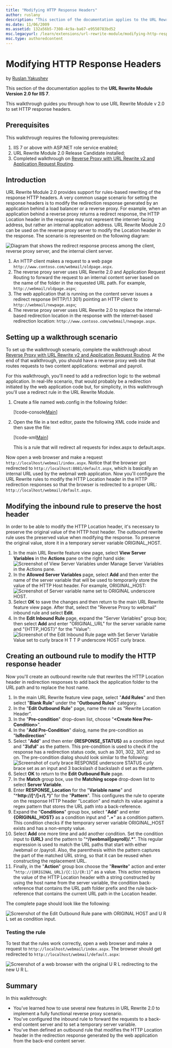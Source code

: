 ```yaml
---
title: "Modifying HTTP Response Headers"
author: ruslany
description: "This section of the documentation applies to the URL Rewrite Module Version 2.0 for IIS 7. This walkthrough guides you through how to use URL Rewrite Mo..."
ms.date: 11/06/2009
ms.assetid: 132a56b5-7308-4c9a-ba67-e9550783bd52
msc.legacyurl: /learn/extensions/url-rewrite-module/modifying-http-response-headers
msc.type: authoredcontent
---
```

# Modifying HTTP Response Headers

by [Ruslan Yakushev](https://github.com/ruslany)

This section of the documentation applies to the **URL Rewrite Module Version 2.0 for IIS 7**.

This walkthrough guides you through how to use URL Rewrite Module v 2.0 to set HTTP response headers.

## Prerequisites

This walkthrough requires the following prerequisites:

1. IIS 7 or above with ASP.NET role service enabled;
2. URL Rewrite Module 2.0 Release Candidate installed;
3. Completed walkthrough on [Reverse Proxy with URL Rewrite v2 and Application Request Routing](reverse-proxy-with-url-rewrite-v2-and-application-request-routing.md).

## Introduction

URL Rewrite Module 2.0 provides support for rules-based rewriting of the response HTTP headers. A very common usage scenario for setting the response headers is to modify the redirection response generated by an application behind a load balancer or a reverse proxy. For example, when an application behind a reverse proxy returns a redirect response, the HTTP Location header in the response may not represent the internet-facing address, but rather an internal application address. URL Rewrite Module 2.0 can be used on the reverse proxy server to modify the Location header in the response. The scenario is represented on the following diagram:

![Diagram that shows the redirect response process among the client, reverse proxy server, and the internal client server.](modifying-http-response-headers/_static/image1.png)

1. An HTTP client makes a request to a web page `http://www.contoso.com/webmail/oldpage.aspx`.
2. The reverse proxy server uses URL Rewrite 2.0 and Application Request Routing to forward the request to an internal content server based on the name of the folder in the requested URL path. For example, `http://webmail/oldpage.aspx`;
3. The web application that is running on the content server issues a redirect response (HTTP/1.1 301) pointing an HTTP client to `http://webmail/newpage.aspx`;
4. The reverse proxy server uses URL Rewrite 2.0 to replace the internal-based redirection location in the response with the internet-based redirection location: `http://www.contoso.com/webmail/newpage.aspx`.

## Setting up a walkthrough scenario

To set up the walkthrough scenario, complete the walkthrough about [Reverse Proxy with URL Rewrite v2 and Application Request Routing](reverse-proxy-with-url-rewrite-v2-and-application-request-routing.md). At the end of that walkthrough, you should have a reverse proxy web site that routes requests to two content applications: webmail and payroll.

For this walkthrough, you'll need to add a redirection logic to the webmail application. In real-life scenario, that would probably be a redirection initiated by the web application code but, for simplicity, in this walkthrough you'll use a redirect rule in the URL Rewrite Module.

1. Create a file named web.config in the following folder:  

    [!code-console[Main](modifying-http-response-headers/samples/sample1.cmd)]
2. Open the file in a text editor, paste the following XML code inside and then save the file:  

    [!code-xml[Main](modifying-http-response-headers/samples/sample2.xml)]

   This is a rule that will redirect all requests for index.aspx to default.aspx.

Now open a web browser and make a request `http://localhost/webmail/index.aspx`. Notice that the browser got redirected to `http://localhost:8081/default.aspx`, which is basically an internal URL used by the webmail web application. Now you'll configure the URL Rewrite rules to modify the HTTP Location header in the HTTP redirection responses so that the browser is redirected to a proper URL: `http://localhost/webmail/default.aspx`.

## Modifying the inbound rule to preserve the host header

In order to be able to modify the HTTP Location header, it's necessary to preserve the original value of the HTTP host header. The outbound rewrite rule uses the preserved value when modifying the response. To preserve the original value, store it in a temporary server variable ORIGINAL\_HOST.

1. In the main URL Rewrite feature view page, select **View Server Variables** in the **Actions** pane on the right hand side:  
    ![Screenshot of View Server Variables under Manage Server Variables in the Actions pane.](modifying-http-response-headers/_static/image3.png)
2. In the **Allowed Server Variables** page, select **Add** and then enter the name of the server variable that will be used to temporarily store the value of the HTTP Host header. For example, ORIGINAL\_HOST:  
     ![Screenshot of Server variable name set to ORIGINAL underscore HOST.](modifying-http-response-headers/_static/image5.png)
3. Select **OK** to save the changes and then return to the main URL Rewrite feature view page. After that, select the "Reverse Proxy to webmail" inbound rule and select **Edit**.
4. In the **Edit Inbound Rule** page, expand the "Server Variables" group box; then select **Add** and enter "ORIGINAL\_URL" for the server variable name and "{HTTP\_HOST}" for the "Value":  
     ![Screenshot of the Edit Inbound Rule page with Set Server Variable Value set to curly brace H T T P underscore HOST curly brace.](modifying-http-response-headers/_static/image7.png)

## Creating an outbound rule to modify the HTTP response header

Now you'll create an outbound rewrite rule that rewrites the HTTP Location header in redirection responses to add back the application folder to the URL path and to replace the host name.

1. In the main URL Rewrite feature view page, select "**Add Rules**" and then select "**Blank Rule**" under the "**Outbound Rules**" category.
2. In the "**Edit Outbound Rule**" page, name the rule as "Rewrite Location Header".
3. In the "**Pre-condition**" drop-down list, choose "**&lt;Create New Pre-Condition&gt;**".
4. In the "**Add Pre-Condition**" dialog, name the pre-condition as "**IsRedirection**"
5. Select "**Add**" and then enter **{RESPONSE\_STATUS}** as a condition input and "**3\d\d**" as the pattern. This pre-condition is used to check if the response has a redirection status code, such as 301, 302, 307, and so on. The pre-condition dialog should look similar to the following:  
    ![Screenshot of curly brace RESPONSE underscore STATUS curly brace set as an input and 3 backslash d backslash d set as the pattern.](modifying-http-response-headers/_static/image9.png)
6. Select **OK** to return to the **Edit Outbound Rule** page.
7. In the **Match** group box, use the **Matching scope** drop-down list to select **Server Variable**.
8. Enter **RESPONSE\_Location** for the "**Variable name**" and "__^http://[^/]+/(.\*)__" for the "**Pattern**". This configures the rule to operate on the response HTTP header "Location" and match its value against a regex pattern that stores the URL path into a back-reference.
9. Expand the "**Conditions**" group box, select "**Add**" and enter **{ORIGINAL\_HOST}** as a condition input and "**.+**" as a condition pattern. This condition checks if the temporary server variable ORIGINAL\_HOST exists and has a non-empty value.
10. Select **Add** one more time and add another condition. Set the condition input to **{URL}** and the pattern to "__^/(webmail|payroll)/.\*__". This regular expression is used to match the URL paths that start with either /webmail or /payroll. Also, the parenthesis within the pattern captures the part of the matched URL string, so that it can be reused when constructing the replacement URL.
11. Finally, in the "**Action**" group box choose the "**Rewrite**" action and enter "`http://{ORIGINAL_URL}/{C:1}/{R:1}`" as a value. This action replaces the value of the HTTP Location header with a string constructed by using the host name from the server variable, the condition back-reference that contains the URL path folder prefix and the rule back-reference that contains the current URL path in the Location header.

The complete page should look like the following:

![Screenshot of the Edit Outbound Rule pane with ORIGINAL HOST and U R L set as condition input.](modifying-http-response-headers/_static/image11.png)

### Testing the rule

To test that the rules work correctly, open a web browser and make a request to `http://localhost/webmail/index.aspx`. The browser should get redirected to `http://localhost/webmail/default.aspx`:

![Screenshot of a web browser with the original U R L redirecting to the new U R L.](modifying-http-response-headers/_static/image13.png)

## Summary

In this walkthrough:

* You've learned how to use several new features in URL Rewrite 2.0 to implement a fully functional reverse proxy scenario. 
* You've configured the inbound rule to forward the requests to a back-end content server and to set a temporary server variable. 
* You've then defined an outbound rule that modifies the HTTP Location header in the redirection response generated by the web application from the back-end content server.
